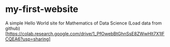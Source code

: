 # my-first-website
A simple Hello World site for Mathematics of Data Science
(Load data from github) [https://colab.research.google.com/drive/1_PfOwebBtGhnSsE8ZWwHlt7X1lFCQEA6?usp=sharing]
